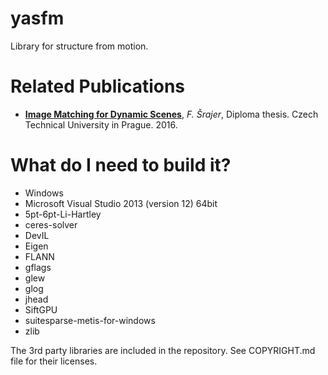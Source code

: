 # yasfm #

Library for structure from motion.

# Related Publications #

* **[Image Matching for Dynamic Scenes](http://cmp.felk.cvut.cz/~srajefil/theses/filip-srajer-diploma-thesis.pdf)**, *F. Šrajer*, Diploma thesis. Czech Technical University in Prague. 2016.

# What do I need to build it? #

* Windows
* Microsoft Visual Studio 2013 (version 12) 64bit
* 5pt-6pt-Li-Hartley
* ceres-solver
* DevIL 
* Eigen
* FLANN
* gflags
* glew
* glog
* jhead
* SiftGPU
* suitesparse-metis-for-windows
* zlib

The 3rd party libraries are included in the repository. See COPYRIGHT.md file for their licenses.
